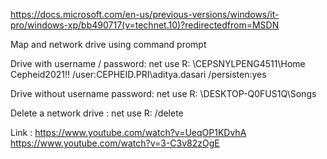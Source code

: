 https://docs.microsoft.com/en-us/previous-versions/windows/it-pro/windows-xp/bb490717(v=technet.10)?redirectedfrom=MSDN

Map and network drive using command prompt

Drive with username / password:
net use R: \\CEPSNYLPENG4511\Home Cepheid2021!! /user:CEPHEID.PRI\aditya.dasari /persisten:yes

Drive without username password:
net use R: \\DESKTOP-Q0FUS1Q\Songs

Delete a network drive :
net use R: /delete


Link :
https://www.youtube.com/watch?v=UeqOP1KDvhA
https://www.youtube.com/watch?v=3-C3v82zOgE
